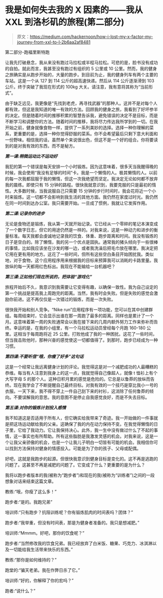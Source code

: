 # 我是如何失去我的 X 因素的——我从 XXL 到洛杉矶的旅程(第二部分)

> 原文：<https://medium.com/hackernoon/how-i-lost-my-x-factor-my-journey-from-xxl-to-l-2b6aa2af8481>

第二部分-跑福里斯特跑

让我先打破悬念，我从来没有跑过马拉松或半程马拉松。可悲的是，脸书没有成功的自拍。就此而言，我甚至没有跑过有组织的 5 公里或 10 公里。然而，我的健身之旅确实是从跑步开始的，大量的跑步。到目前为止，我的健身列车有两个主要的车站。这是一个从 127 到 114 公斤的超高速快递。然后从 114 公斤逐渐滑到 103 公斤。终于突破了我现在形式的 100kg 大关。请注意，我有意将其称为“当前形式”。

由于缺乏远见，我更像是“先找到老虎，再寻找武器”的那种人。这并不是对每个人都有效，但这是我知道的唯一有效的方法。回顾我的健身之旅，我看到了好坏参半的决定。但是随着时间的推移积累的智慧告诉我，避免错误的决定不是目标，而是不断学习和调整你的方法。随着时间的推移，我将尽力传达我所学到的一切。在我开始之前，健身就像食物一样，提供了一系列美妙的选择。选择一种你理解的菜系，更重要的是，选择一种你觉得舒服的菜系。你不会希望最后只剩下意大利面和一份野味。相信我的话，虽然单个来说很出色，但这不是一个好的组合。你将要读到的是对我有效的东西，而不是秘方。

***第一课:稍微运动比不运动好***

我犯的第一个错误是每天安排一个小时锻炼。因为这意味着，很多天当我醒得晚的时候，我会使用“我没有足够的时间”卡。我是一个懒惰的人。极其懒惰的人。以前的每一次我都屈服于我的懒惰，但这一次我绝望而坚定。我决定无论如何都不放弃我的晨练。即使只有 15 分钟的路程。很快我就意识到，我要克服的只是最初的惰性。大多数时候，当我说服自己只需要 15 分钟的步行时间时，我会花将近一个小时来锻炼。这一切都不会影响到我生活的其他方面。我仍然在家度过时光。我仍然在同一时间到达办公室。我只需要开始。一旦成了惯例，我就让它发挥作用。

***第二课:记录你的进步***

无论是食物还是锻炼，我从第一天就开始记录。它已经从一个零碎的笔记本演变成了一个数字日志，但它的用途仍然是一样的。对我来说，这是一种动力和进步的衡量标准。每天我都会虔诚地记录我的饮食、体重、跑步距离和时间。我没有锻炼的日子是空白的。除了懒惰，我的另一个优点是固执。通常我的猪头倾向于一些很棒的事情，比如我应该坐在沙发的哪一边，或者我洗澡后把毛巾放在哪里。我决定把它用在更有用的地方。这花了一些时间，但所有这些空白条目开始困扰我。类似地，对于食物，这个应用程序用来根据我的目标来预算我可以消耗的卡路里量。我放纵的每一天都用红色标出。我现在不能输给一台机器吧？

***第三课:正如他们现在所说的，把体验“游戏化”***

旅程开始后不久，我意识到我需要让它变得有趣，以确保一致性。我为自己设定的第一个挑战是提高我上周跑完的距离。当然，我有时会失败。但是失败的感觉会激励你前进。这不再仅仅是一次错过的锻炼，而是一次失败。

很快我开始和别人竞争。“Nike run”应用程序有一项功能，您可以在其中创建群组。每周结束时，它会显示出谁在那一周跑了最多的距离。同样也是累计了一个月。这意味着第一周的失败通常会以我在接下来的几周内额外努力工作来弥补而告终。幸运的是，在我的小组里，有一个马拉松运动员曾经每个月跑 160-180 公里。这相当于每周跑将近 25 公里。打败他成了我的一种困扰。这花了一些时间，但当我击败他时，那种兴奋的感觉使这一切都值得了。到那时，跑步已经成为一种习惯。

***第四课:不要听信“哦，你瘦了好多”这句话***

这是一个经常让我远离健身计划的评论。我觉得这是对一个减肥成功的人最糟糕的恭维。每当有人注意到我身上的这一点，我就觉得自己像超人，就像 t 恤衫上有个大写字母 S 的那个人。这种日积月累的感觉是危险的。它总是以鲁莽的放纵而告终。现在我学会了不断提醒自己最终目标。对我有效的一个技巧是穿比我小一号的衣服。一天下来，我不得不穿上一件自己刮下来的衬衫，这消除了任何鲁莽的倾向。不要误解我的意思。我的意图不是停止自我感觉良好，而是不失去目标。

***第五课:对你的锻炼计划投入感情***

我不知道这是否适用于所有人，但它确实给我带来了奇迹。我一开始做的一件事就是把这场运动献给我的父亲。这确保了我的内在动力保持不变。在我觉得懒惰的日子里，它给了我动力。它让我保持决心。此外，我一生中没有做过什么了不起的事情，这一事实也有所帮助。所有这些脂肪是我激发灵感的机会。对我来说，这是一个让我父亲骄傲的机会，也是一个让我儿子明白一切皆有可能的机会。我相信你可以找到方法保持对健身的情感投入。可能是为了你的孩子、父母或配偶。

好吧，这就是我跑步的起源。但很快我意识到健身目标是变化的。这不再是逃跑的问题了。这甚至不再是减肥的问题了。它变成了什么？更重要的是为什么？

我将以跑步者版本的我(被称为“跑步者”)和现在的我(被称为“训练者”)之间的一段想象对话来结束这篇文章。

教练:“哦，你瘦了这么多！”

跑步者:“是的。我跑兄弟”

培训师:“只有跑步？抗阻训练呢？你有锻炼肌肉的时间表吗？团体？”

跑步者:“我举重，但没有时间表，那是为健身者准备的。我只是想减肥。”

培训师:“Mmmm。好吧，那你的饮食呢？”

跑步者:“当然修改我的饮食兄弟。我已经放弃了白米饭、糖果、巧克力、冰淇淋以及一切能给我生活带来快乐的东西。”

教练:“那你是如何维持的？”

跑堂的:“骗天老弟。我在作弊日杀了它。”

培训师:“好的，你解释了你的宏吗？”

跑者:“说什么？”